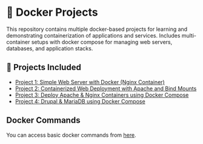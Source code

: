 # 🐳 Docker Projects

This repository contains multiple docker-based projects for learning and demonstrating containerization of applications and services. Includes multi-container setups with docker compose for managing web servers, databases, and application stacks.

## 📂 Projects Included
- [Project 1: Simple Web Server with Docker (Nginx Container)](/project-1/)
- [Project 2: Containerized Web Deployment with Apache and Bind Mounts](/project-2/)
- [Project 3: Deploy Apache & Nginx Containers using Docker Compose](/project-3/)
- [Project 4: Drupal & MariaDB using Docker Compose](/project-4/)


## Docker Commands
You can access basic docker commands from [here](/commands.md).

